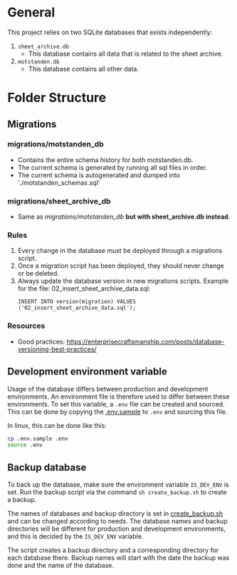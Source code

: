 # General

This project relies on two SQLite databases that exists independently:
1. `sheet_archive.db`
     - This database contains all data that is related to the sheet archive.
2. `motstanden.db`
     - This database contains all other data. 

# Folder Structure

## Migrations
### migrations/motstanden_db
 - Contains the entire schema history for both motstanden.db.
 - The current schema is generated by running all sql files in order.
 - The current schema is autogenerated and dumped into './motstanden_schemas.sql'

### migrations/sheet_archive_db
 - Same as *migrations/motstanden_db* **but with sheet_archive.db instead**. 
### Rules
 1. Every change in the database must be deployed through a migrations script.
 2. Once a migration script has been deployed, they should never change or be deleted.
 3. Always update the database version in new migrations scripts. Example for the file: 02_insert_sheet_archive_data.sql:
      ```
      INSERT INTO version(migration) VALUES 
      ('02_insert_sheet_archive_data.sql');
      ``` 

 ### Resources
  - Good practices: https://enterprisecraftsmanship.com/posts/database-versioning-best-practices/

## Development environment variable
Usage of the database differs between production and development environments. An environment file is therefore used to differ between these environments. To set this variable, a `.env` file can be created and sourced.
This can be done by copying the [.env.sample](./.env.sample) to `.env` and sourcing this file.

In linux, this can be done like this:
```sh
cp .env.sample .env
source .env
```

## Backup database
To back up the database, make sure the environment variable `IS_DEV_ENV` is set.
Run the backup script via the command `sh create_backup.sh` to create a backup.

The names of databases and backup directory is set in [create_backup.sh](./create_backup.sh) and can be changed according to needs. 
The database names and backup directories will be different for production and development environments, and this is decided by the `IS_DEV_ENV` variable.

The script creates a backup directory and a corresponding directory for each database there. Backup names will start with the date the backup was done and the name of the database.
